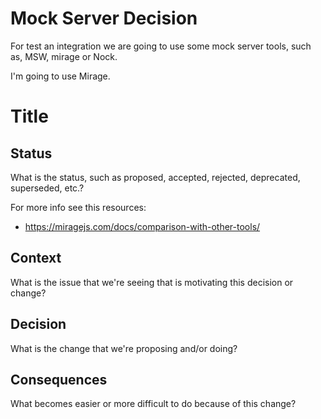 # Mock Server Decision

For test an integration we are going to use some mock server tools, such as, MSW, mirage or Nock.

I'm going to use Mirage.

# Title

## Status

What is the status, such as proposed, accepted, rejected, deprecated, superseded, etc.?

For more info see this resources:

- https://miragejs.com/docs/comparison-with-other-tools/

## Context

What is the issue that we're seeing that is motivating this decision or change?

## Decision

What is the change that we're proposing and/or doing?

## Consequences

What becomes easier or more difficult to do because of this change?
